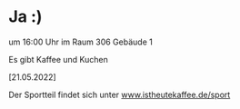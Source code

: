 
# Ja :)


um 16:00 Uhr im Raum 306 Gebäude 1

Es gibt Kaffee und Kuchen


<!---![image](https://user-images.githubusercontent.com/73311547/125851712-3934142d-7930-4613-8163-7ba796f7bffd.png)-->

[21.05.2022]


Der Sportteil findet sich unter www.istheutekaffee.de/sport


